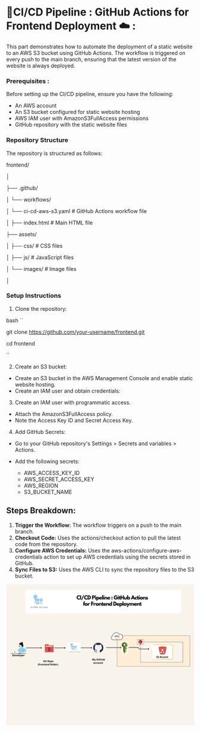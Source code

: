 #  🚀CI/CD Pipeline : GitHub Actions for Frontend Deployment ☁️ :

This part demonstrates how to automate the deployment of a static website to an AWS S3 bucket using GitHub Actions. The workflow is triggered on every push to the main branch, ensuring that the latest version of the website is always deployed.

### Prerequisites :
Before setting up the CI/CD pipeline, ensure you have the following:

- An AWS account
- An S3 bucket configured for static website hosting
- AWS IAM user with AmazonS3FullAccess permissions
- GitHub repository with the static website files

### Repository Structure
The repository is structured as follows:

frontend/

│

├── .github/

│   └── workflows/

│       └── ci-cd-aws-s3.yaml        # GitHub Actions workflow file

│
├── index.html                # Main HTML file

├── assets/

│   ├── css/                  # CSS files

│   ├── js/                   # JavaScript files

│   └── images/               # Image files

│

### Setup Instructions 

1. Clone the repository:

bash
``

git clone https://github.com/your-username/frontend.git

cd frontend

``

2. Create an S3 bucket:

* Create an S3 bucket in the AWS Management Console and enable static website hosting.
* Create an IAM user and obtain credentials:

3. Create an IAM user with programmatic access.
* Attach the AmazonS3FullAccess policy.
* Note the Access Key ID and Secret Access Key.

4. Add GitHub Secrets:
* Go to your GitHub repository's Settings > Secrets and variables > Actions.
* Add the following secrets:

  * AWS_ACCESS_KEY_ID
  * AWS_SECRET_ACCESS_KEY
  * AWS_REGION
  * S3_BUCKET_NAME

## Steps Breakdown:

1. **Trigger the Workflow:** The workflow triggers on a push to the main branch.
2. **Checkout Code:** Uses the actions/checkout action to pull the latest code from the repository.
3. **Configure AWS Credentials:** Uses the aws-actions/configure-aws-credentials action to set up AWS credentials using the secrets stored in GitHub.
4. **Sync Files to S3:** Uses the AWS CLI to sync the repository files to the S3 bucket.

![GitHub_Actions _for_frontend_deployment](GitHub_Actions_for_frontend_deployment.png)